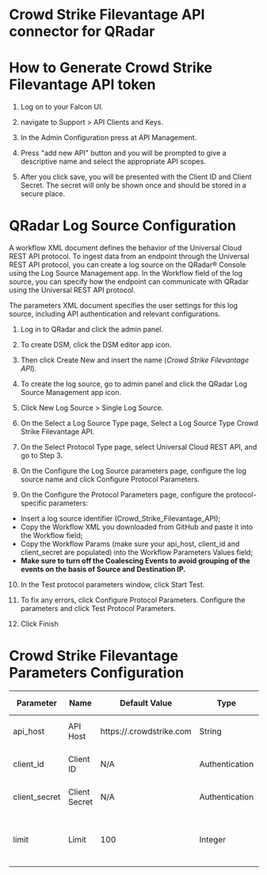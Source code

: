 # Crowd Strike Filevantage API connector for QRadar

# How to Generate Crowd Strike Filevantage API token
1. Log on to your Falcon UI.

2. navigate to Support > API Clients and Keys.

3. In the Admin Configuration press at API Management.

4. Press "add new API" button and you will be prompted to give a descriptive name and select the appropriate API scopes.

5. After you click save, you will be presented with the Client ID and Client Secret. The secret will only be shown once and should be stored in a secure place.


# QRadar Log Source Configuration
A workflow XML document defines the behavior of the Universal Cloud REST API protocol. To ingest data from an endpoint through the Universal REST API protocol, you can create a log source on the QRadar® Console using the Log Source Management app. In the Workflow field of the log source, you can specify how the endpoint can communicate with QRadar using the Universal REST API protocol.

The parameters XML document specifies the user settings for this log source, including API authentication and relevant configurations.

1. Log in to QRadar and click the admin panel.

2. To create DSM, click the DSM editor app icon.

3. Then click Create New and insert the name (_Crowd Strike Filevantage API_).

4. To create the log source, go to admin panel and click the QRadar Log Source Management app icon.

5. Click New Log Source > Single Log Source.

6. On the Select a Log Source Type page, Select a Log Source Type Crowd Strike Filevantage API.

7. On the Select Protocol Type page, select Universal Cloud REST API, and go to Step 3.

8. On the Configure the Log Source parameters page, configure the log source name and click Configure Protocol Parameters. 

9. On the Configure the Protocol Parameters page, configure the protocol-specific parameters:
 - Insert a log source identifier (Crowd_Strike_Filevantage_API);
 - Copy the Workflow XML you downloaded from GitHub and paste it into the Workflow field;
 - Copy the Workflow Params (make sure your api_host, client_id and client_secret are populated) into the Workflow Parameters Values field;
 - **Make sure to turn off the Coalescing Events to avoid grouping of the events on the basis of Source and Destination IP.**

10. In the Test protocol parameters window, click Start Test.

10. To fix any errors, click Configure Protocol Parameters. Configure the parameters and click Test Protocol Parameters.

11. Click Finish
# Crowd Strike Filevantage Parameters Configuration
Parameter           |   Name    |   Default Value |   Type    |   Required (True/False)   |   Description
---                                 | --- | --- | --- |--- |---
api_host            |   API Host    |   https://<your company>.crowdstrike.com  |   String  |   True    |   CrowdStrike API Host URL.
client_id           |   Client ID   | N/A | Authentication  |   True    |   CrowdStrike API id for QRadar.
client_secret       |   Client Secret   |   N/A |   Authentication  |   True    |   CrowdStrike API secret for QRadar.
limit               |   Limit | 100 |   Integer |   False   |   Maximum number of alerts to return per poll.